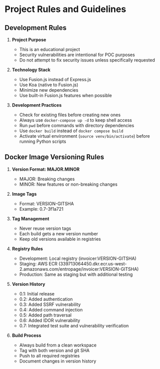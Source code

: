 # Project Rules and Guidelines

## Development Rules

1. **Project Purpose**
   - This is an educational project
   - Security vulnerabilities are intentional for POC purposes
   - Do not attempt to fix security issues unless specifically requested

2. **Technology Stack**
   - Use Fusion.js instead of Express.js
   - Use Koa (native to Fusion.js)
   - Minimize new dependencies
   - Use built-in Fusion.js features when possible

3. **Development Practices**
   - Check for existing files before creating new ones
   - Always use `docker-compose up -d` to keep shell access
   - Run `pwd` before commands with directory dependencies
   - Use `docker build` instead of `docker compose build`
   - Activate virtual environment (`source venv/bin/activate`) before running Python scripts

## Docker Image Versioning Rules

1. **Version Format: MAJOR.MINOR**
   - MAJOR: Breaking changes
   - MINOR: New features or non-breaking changes

2. **Image Tags**
   - Format: VERSION-GITSHA
   - Example: 0.7-3f1a721

3. **Tag Management**
   - Never reuse version tags
   - Each build gets a new version number
   - Keep old versions available in registries

4. **Registry Rules**
   - Development: Local registry (invoicer:VERSION-GITSHA)
   - Staging: AWS ECR (339713064450.dkr.ecr.us-west-2.amazonaws.com/entropage/invoicer:VERSION-GITSHA)
   - Production: Same as staging but with additional testing

5. **Version History**
   - 0.1: Initial release
   - 0.2: Added authentication
   - 0.3: Added SSRF vulnerability
   - 0.4: Added command injection
   - 0.5: Added path traversal
   - 0.6: Added IDOR vulnerability
   - 0.7: Integrated test suite and vulnerability verification

6. **Build Process**
   - Always build from a clean workspace
   - Tag with both version and git SHA
   - Push to all required registries
   - Document changes in version history 